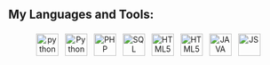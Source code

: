 ## My Languages and Tools:
<p align="center">
<img src="https://img.shields.io/badge/C%2B%2B-00599C?style=for-the-badge&logo=c%2B%2B&logoColor=white" alt="python" height="40" style="vertical-align:top; margin:4px">
<img src="https://img.shields.io/badge/Python-FFD43B?style=for-the-badge&logo=python&logoColor=blue" alt="Python" height="40" style="vertical-align:top; margin:4px">
<img src="https://img.shields.io/badge/PHP-777BB4?style=for-the-badge&logo=php&logoColor=white" alt="PHP" height="40" style="vertical-align:top; margin:4px">
<img src="https://img.shields.io/badge/MySQL-005C84?style=for-the-badge&logo=mysql&logoColor=white" alt="SQL" height="40" style="vertical-align:top; margin:4px">
<img src="https://img.shields.io/badge/HTML5-E34F26?style=for-the-badge&logo=html5&logoColor=white" alt="HTML5" height="40" style="vertical-align:top; margin:4px">
<img src="https://img.shields.io/badge/laravel-%23FF2D20.svg?style=for-the-badge&logo=laravel&logoColor=white" alt="HTML5" height="40" style="vertical-align:top; margin:4px">
<img src="https://img.shields.io/badge/java-%23ED8B00.svg?style=for-the-badge&logo=openjdk&logoColor=white" alt="JAVA" height="40" style="vertical-align:top; margin:4px">
<img src="https://img.shields.io/badge/javascript-%23323330.svg?style=for-the-badge&logo=javascript&logoColor=%23F7DF1E" alt="JS" height="40" style="vertical-align:top; margin:4px">
</p>
